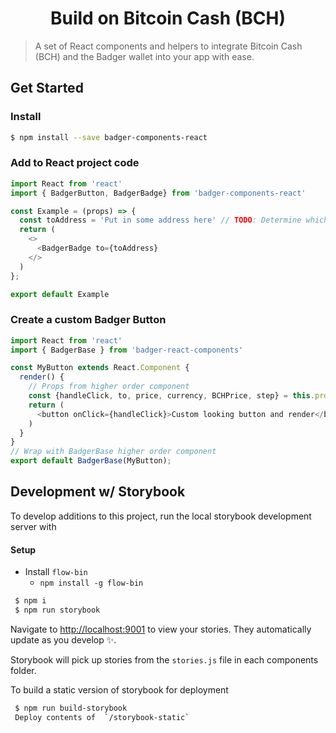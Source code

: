 <h1 align="center">
  Build on Bitcoin Cash (BCH)
</h1>

 > A set of React components and helpers to integrate Bitcoin Cash (BCH) and the Badger wallet into your app with ease.

## Get Started

### Install

 ```bash
$ npm install --save badger-components-react
```


### Add to React project code

```js
import React from 'react'
import { BadgerButton, BadgerBadge} from 'badger-components-react'

const Example = (props) => {
  const toAddress = 'Put in some address here' // TODO: Determine which address should be the default send address, and where the funds go.
  return (
    <>
      <BadgerBadge to={toAddress}
    </>
  )
};

export default Example
```

### Create a custom Badger Button

```js
import React from 'react'
import { BadgerBase } from 'badger-react-components'

const MyButton extends React.Component {
  render() {
    // Props from higher order component
    const {handleClick, to, price, currency, BCHPrice, step} = this.props;
    return (
      <button onClick={handleClick}>Custom looking button and render</button>
    )
  }
}
// Wrap with BadgerBase higher order component
export default BadgerBase(MyButton);
```

## Development w/ Storybook

To develop additions to this project, run the local storybook development server with

#### Setup
* Install `flow-bin`
  * `npm install -g flow-bin`

 ```bash
  $ npm i
  $ npm run storybook
```

 Navigate to [http://localhost:9001](http://localhost:9001) to view your stories. They automatically update as you develop ✨.

 Storybook will pick up stories from the `stories.js` file in each components folder.

 To build a static version of storybook for deployment

 ```bash
  $ npm run build-storybook
  Deploy contents of  `/storybook-static`
 ```
